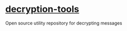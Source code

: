 # [decryption-tools](https://scripterscf.github.io/decryption-challenge-tools/)
Open source utility repository for decrypting messages
